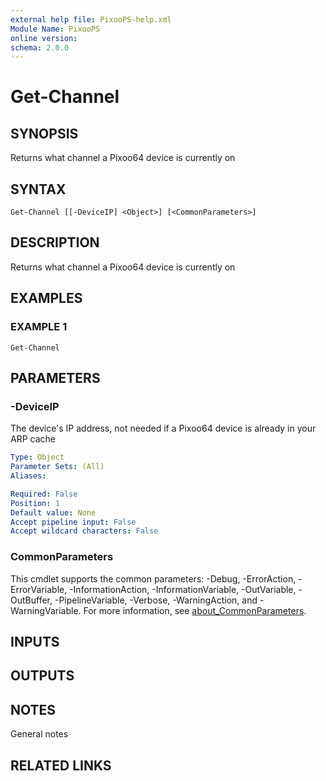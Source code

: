 ```yaml
---
external help file: PixooPS-help.xml
Module Name: PixooPS
online version:
schema: 2.0.0
---
```


# Get-Channel

## SYNOPSIS
Returns what channel a Pixoo64 device is currently on

## SYNTAX

```
Get-Channel [[-DeviceIP] <Object>] [<CommonParameters>]
```

## DESCRIPTION
Returns what channel a Pixoo64 device is currently on

## EXAMPLES

### EXAMPLE 1
```
Get-Channel
```

## PARAMETERS

### -DeviceIP
The device's IP address, not needed if a Pixoo64 device is already in your ARP cache

```yaml
Type: Object
Parameter Sets: (All)
Aliases:

Required: False
Position: 1
Default value: None
Accept pipeline input: False
Accept wildcard characters: False
```

### CommonParameters
This cmdlet supports the common parameters: -Debug, -ErrorAction, -ErrorVariable, -InformationAction, -InformationVariable, -OutVariable, -OutBuffer, -PipelineVariable, -Verbose, -WarningAction, and -WarningVariable. For more information, see [about_CommonParameters](http://go.microsoft.com/fwlink/?LinkID=113216).

## INPUTS

## OUTPUTS

## NOTES
General notes

## RELATED LINKS
